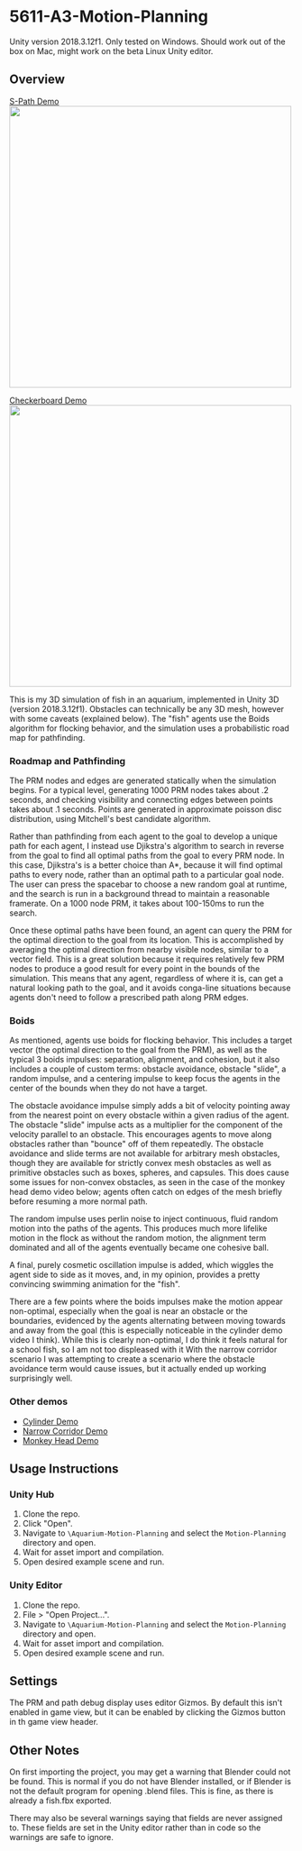 # 5611-A3-Motion-Planning

Unity version 2018.3.12f1. Only tested on Windows. Should work out of the box on Mac, might work on the beta Linux Unity editor.

## Overview

[S-Path Demo<br> <img src="https://img.youtube.com/vi/8uT3X8Yq2lE/maxresdefault.jpg" width=500>](https://youtu.be/8uT3X8Yq2lE)


[Checkerboard Demo<br> <img src="https://img.youtube.com/vi/XsssKV2h3aU/maxresdefault.jpg" width=500>](https://youtu.be/XsssKV2h3aU)

This is my 3D simulation of fish in an aquarium, implemented in Unity 3D (version 2018.3.12f1).
Obstacles can technically be any 3D mesh, however with some caveats (explained below).
The "fish" agents use the Boids algorithm for flocking behavior, and the simulation uses a probabilistic road map for pathfinding.

### Roadmap and Pathfinding

The PRM nodes and edges are generated statically when the simulation begins.
For a typical level, generating 1000 PRM nodes takes about .2 seconds, and checking visibility and connecting edges between points takes about .1 seconds.
Points are generated in approximate poisson disc distribution, using Mitchell's best candidate algorithm.

Rather than pathfinding from each agent to the goal to develop a unique path for each agent, I instead use Djikstra's algorithm to search in reverse from the goal to find all optimal paths from the goal to every PRM node.
In this case, Djikstra's is a better choice than A*, because it will find optimal paths to every node, rather than an optimal path to a particular goal node.
The user can press the spacebar to choose a new random goal at runtime, and the search is run in a background thread to maintain a reasonable framerate.
On a 1000 node PRM, it takes about 100-150ms to run the search.

Once these optimal paths have been found, an agent can query the PRM for the optimal direction to the goal from its location.
This is accomplished by averaging the optimal direction from nearby visible nodes, similar to a vector field.
This is a great solution because it requires relatively few PRM nodes to produce a good result for every point in the bounds of the simulation.
This means that any agent, regardless of where it is, can get a natural looking path to the goal, and it avoids conga-line situations because agents don't need to follow a prescribed path along PRM edges.

### Boids

As mentioned, agents use boids for flocking behavior.
This includes a target vector (the optimal direction to the goal from the PRM), as well as the typical 3 boids impulses: separation, alignment, and cohesion, but it also includes a couple of custom terms: obstacle avoidance, obstacle "slide", a random impulse, and a centering impulse to keep focus the agents in the center of the bounds when they do not have a target.

The obstacle avoidance impulse simply adds a bit of velocity pointing away from the nearest point on every obstacle within a given radius of the agent.
The obstacle "slide" impulse acts as a multiplier for the component of the velocity parallel to an obstacle.
This encourages agents to move along obstacles rather than "bounce" off of them repeatedly.
The obstacle avoidance and slide terms are not available for arbitrary mesh obstacles, though they are available for strictly convex mesh obstacles as well as primitive obstacles such as boxes, spheres, and capsules.
This does cause some issues for non-convex obstacles, as seen in the case of the monkey head demo video below;
agents often catch on edges of the mesh briefly before resuming a more normal path.

The random impulse uses perlin noise to inject continuous, fluid random motion into the paths of the agents.
This produces much more lifelike motion in the flock as without the random motion, the alignment term dominated and all of the agents eventually became one cohesive ball.

A final, purely cosmetic oscillation impulse is added, which wiggles the agent side to side as it moves, and, in my opinion, provides a pretty convincing swimming animation for the "fish".

There are a few points where the boids impulses make the motion appear non-optimal, especially when the goal is near an obstacle or the boundaries, evidenced by the agents alternating between moving towards and away from the goal (this is especially noticeable in the cylinder demo video I think). While this is clearly non-optimal, I do think it feels natural for a school fish, so I am not too displeased with it
With the narrow corridor scenario I was attempting to create a scenario where the obstacle avoidance term would cause issues, but it actually ended up working surprisingly well.

### Other demos

- [Cylinder Demo](https://www.youtube.com/watch?v=ySiT1d9AjxM)
- [Narrow Corridor Demo](https://www.youtube.com/watch?v=Acqr9srtxZw)
- [Monkey Head Demo](https://www.youtube.com/watch?v=7WWScAzcOK8)

## Usage Instructions

### Unity Hub

1. Clone the repo.
2. Click "Open".
3. Navigate to `\Aquarium-Motion-Planning` and select the `Motion-Planning` directory and open.
4. Wait for asset import and compilation.
5. Open desired example scene and run.

### Unity Editor

1. Clone the repo.
2. File > "Open Project...".
3. Navigate to `\Aquarium-Motion-Planning` and select the `Motion-Planning` directory and open.
4. Wait for asset import and compilation.
5. Open desired example scene and run.

## Settings

The PRM and path debug display uses editor Gizmos. By default this isn't enabled in game view, but it can be enabled by clicking the Gizmos button in th game view header.

## Other Notes

On first importing the project, you may get a warning that Blender could not be found. This is normal if you do not have Blender installed, or if Blender is not the default program for opening .blend files. This is fine, as there is already a fish.fbx exported.

There may also be several warnings saying that fields are never assigned to. These fields are set in the Unity editor rather than in code so the warnings are safe to ignore.
